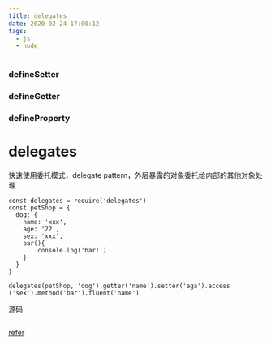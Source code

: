 ```yaml
---
title: delegates
date: 2020-02-24 17:00:12
tags:
  - js
  - node
---
```

### __defineSetter__ 
### __defineGetter__
### defineProperty
# delegates
快速使用委托模式，delegate pattern，外层暴露的对象委托给内部的其他对象处理
```aidl
const delegates = require('delegates')
const petShop = {
  dog: {
    name: 'xxx',
    age: '22',
    sex: 'xxx',
    bar(){
        console.log('bar!')
    }
  }
}

delegates(petShop, 'dog').getter('name').setter('aga').access
('sex').method('bar').fluent('name')
```

源码
```aidl

```

[refer](https://blog.csdn.net/weixin_33766168/article/details/91428790)
